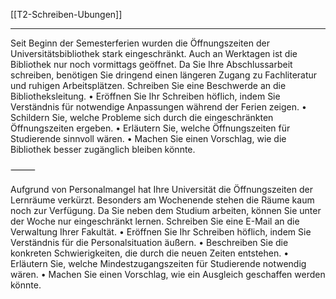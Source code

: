 [[T2-Schreiben-Ubungen]]

---

Seit Beginn der Semesterferien wurden die Öffnungszeiten der Universitätsbibliothek stark eingeschränkt. Auch an Werktagen ist die Bibliothek nur noch vormittags geöffnet. Da Sie Ihre Abschlussarbeit schreiben, benötigen Sie dringend einen längeren Zugang zu Fachliteratur und ruhigen Arbeitsplätzen. Schreiben Sie eine Beschwerde an die Bibliotheksleitung.
	•	Eröffnen Sie Ihr Schreiben höflich, indem Sie Verständnis für notwendige Anpassungen während der Ferien zeigen.
	•	Schildern Sie, welche Probleme sich durch die eingeschränkten Öffnungszeiten ergeben.
	•	Erläutern Sie, welche Öffnungszeiten für Studierende sinnvoll wären.
	•	Machen Sie einen Vorschlag, wie die Bibliothek besser zugänglich bleiben könnte.

⸻

Aufgrund von Personalmangel hat Ihre Universität die Öffnungszeiten der Lernräume verkürzt. Besonders am Wochenende stehen die Räume kaum noch zur Verfügung. Da Sie neben dem Studium arbeiten, können Sie unter der Woche nur eingeschränkt lernen. Schreiben Sie eine E-Mail an die Verwaltung Ihrer Fakultät.
	•	Eröffnen Sie Ihr Schreiben höflich, indem Sie Verständnis für die Personalsituation äußern.
	•	Beschreiben Sie die konkreten Schwierigkeiten, die durch die neuen Zeiten entstehen.
	•	Erläutern Sie, welche Mindestzugangszeiten für Studierende notwendig wären.
	•	Machen Sie einen Vorschlag, wie ein Ausgleich geschaffen werden könnte.